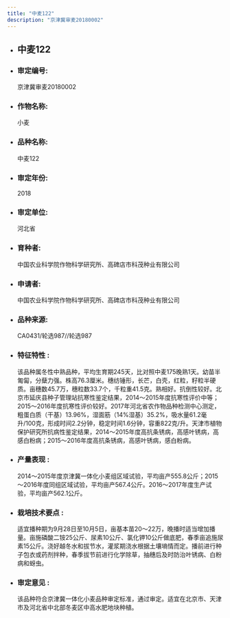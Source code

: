 ```yaml
---
title: "中麦122"
description: "京津冀审麦20180002"
---
```

* ## 中麦122
* ###  审定编号:  
   京津冀审麦20180002

*  ### 作物名称:  
   小麦

*   ###  品种名称: 
    中麦122

*   ### 审定年份: 
    2018

*   ### 审定单位:  
    河北省

*   ### 育种者:  
    中国农业科学院作物科学研究所、高碑店市科茂种业有限公司

*   ### 申请者:  
    中国农业科学院作物科学研究所、高碑店市科茂种业有限公司

*   ### 品种来源:  
    CA0431/轮选987//轮选987

*   ### 特征特性 : 
    该品种属冬性中熟品种，平均生育期245天，比对照中麦175晚熟1天。幼苗半匍匐，分蘖力强。株高76.3厘米。穗纺锤形，长芒，白壳，红粒，籽粒半硬质。亩穗数45.7万，穗粒数33.7个，千粒重41.5克。熟相好。抗倒性较好。北京市延庆县种子管理站抗寒性鉴定结果，2014～2015年度抗寒性评价中等； 2015～2016年度抗寒性评价较好。2017年河北省农作物品种检测中心测定，粗蛋白质（干基）13.96%，湿面筋（14%湿基）35.2%，吸水量61.2毫升/100克，形成时间2.2分钟，稳定时间1.6分钟，容重822克/升。天津市植物保护研究所抗病性鉴定结果，2014～2015年度高抗条锈病，高感叶锈病，高感白粉病；2015～2016年度高抗条锈病，高感叶锈病，感白粉病。

*   ### 产量表现 : 
    2014～2015年度京津冀一体化小麦组区域试验，平均亩产555.8公斤；2015～2016年度同组区域试验，平均亩产567.4公斤。2016～2017年度生产试验，平均亩产562.1公斤。

*   ### 栽培技术要点 : 
    适宜播种期为9月28日至10月5日，亩基本苗20～22万，晚播时适当增加播量。亩施磷酸二铵25公斤、尿素10公斤、氯化钾10公斤做底肥，春季亩追施尿素15公斤。浇好越冬水和拔节水，灌浆期浇水根据土壤墒情而定。播前进行种子包衣或药剂拌种，春季拔节前进行化学除草，抽穗后及时防治叶锈病、白粉病和蚜虫。

*   ### 审定意见 : 
    该品种符合京津冀一体化小麦品种审定标准，通过审定。适宜在北京市、天津市及河北省中北部冬麦区中高水肥地块种植。

